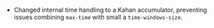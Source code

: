 - Changed internal time handling to a Kahan accumulator, preventing issues combining `max-time` with small a `time-windows-size`.
